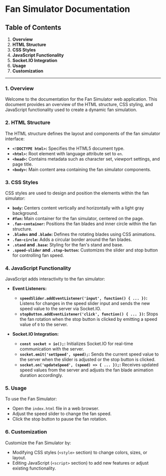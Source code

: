 # Fan Simulator Documentation

## Table of Contents

1. **Overview**
2. **HTML Structure**
3. **CSS Styles**
4. **JavaScript Functionality**
5. **Socket.IO Integration**
6. **Usage**
7. **Customization**

---

### 1. Overview

Welcome to the documentation for the Fan Simulator web application. This document provides an overview of the HTML structure, CSS styling, and JavaScript functionality used to create a dynamic fan simulation.

### 2. HTML Structure

The HTML structure defines the layout and components of the fan simulator interface:

- **`<!DOCTYPE html>`:** Specifies the HTML5 document type.
- **`<html>`:** Root element with language attribute set to `en`.
- **`<head>`:** Contains metadata such as character set, viewport settings, and page title.
- **`<body>`:** Main content area containing the fan simulator components.

### 3. CSS Styles

CSS styles are used to design and position the elements within the fan simulator:

- **`body`:** Centers content vertically and horizontally with a light gray background.
- **`#fan`:** Main container for the fan simulator, centered on the page.
- **`.fan-container`:** Positions the fan blades and inner circle within the fan structure.
- **`.blades` and `.blade`:** Defines the rotating blades using CSS animations.
- **`.fan-circle`:** Adds a circular border around the fan blades.
- **`.stand` and `.base`:** Styling for the fan's stand and base.
- **`.speed-slider` and `.stop-button`:** Customizes the slider and stop button for controlling fan speed.

### 4. JavaScript Functionality

JavaScript adds interactivity to the fan simulator:

- **Event Listeners:**
  - **`speedSlider.addEventListener('input', function() { ... })`:** Listens for changes in the speed slider input and sends the new speed value to the server via Socket.IO.
  - **`stopButton.addEventListener('click', function() { ... })`:** Stops the fan rotation when the stop button is clicked by emitting a speed value of `0` to the server.

- **Socket.IO Integration:**
  - **`const socket = io();`:** Initializes Socket.IO for real-time communication with the server.
  - **`socket.emit('setSpeed', speed);`:** Sends the current speed value to the server when the slider is adjusted or the stop button is clicked.
  - **`socket.on('updateSpeed', (speed) => { ... });`:** Receives updated speed values from the server and adjusts the fan blade animation duration accordingly.

### 5. Usage

To use the Fan Simulator:

- Open the `index.html` file in a web browser.
- Adjust the speed slider to change the fan speed.
- Click the stop button to pause the fan rotation.

### 6. Customization

Customize the Fan Simulator by:

- Modifying CSS styles (`<style>` section) to change colors, sizes, or layout.
- Editing JavaScript (`<script>` section) to add new features or adjust existing functionality.

